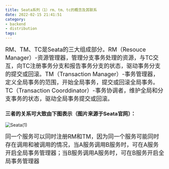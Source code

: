 ```yaml
---
title: Seata系列（1）rm、tm、tc的概念及其联系
date: 2022-02-15 21:41:51
category:
- backend
- distribution
tags:
---
```


<font size=4 >
RM、TM、TC是Seata的三大组成部分。RM（Resouce Manager）-资源管理器，管理分支事务处理的资源，与TC交互，向TC注册事务分支和报告事务分支的状态，驱动事务分支的提交或回滚。TM（Transaction Manager）-事务管理器，定义全局事务的范围，开始全局事务，提交或回滚全局事务。TC（Transaction Coorddinator）-事务协调者，维护全局和分支事务的状态，驱动全局事务提交或回滚。
</font>

### 三者的关系可大致由下图表示（图片来源于Seata官网）：
![Seata(1)](/images/seata_1/seata.png)

<font size=4>同一个服务可以同时注册RM和TM，因为同一个服务可能同时存在调用和被调用的情况，当A服务调用B服务时，可在A服务开启全局事务管理器；当B服务调用A服务时，可在B服务开启全局事务管理器</font>
